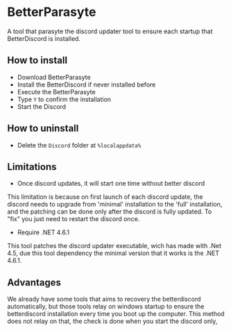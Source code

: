 # BetterParasyte
A tool that parasyte the discord updater tool to ensure each startup that BetterDiscord is installed.

## How to install
- Download BetterParasyte
- Install the BetterDiscord if never installed before
- Execute the BetterParasyte
- Type `Y` to confirm the installation
- Start the Discord

## How to uninstall
- Delete the `Discord` folder at `%localappdata%`

## Limitations
- Once discord updates, it will start one time without better discord  

This limitation is because on first launch of each discord update, the discord needs to upgrade from 'minimal' installation to the 'full' installation, and the patching can be done only after the discord is fully updated.
To "fix" you just need to restart the discord once.

- Require .NET 4.6.1

This tool patches the discord updater executable, wich has made with .Net 4.5, due this tool dependency the minimal version that it works is the .NET 4.6.1.

## Advantages
We already have some tools that aims to recovery the betterdiscord automatically, but those tools relay on windows startup to ensure the betterdiscord installation every time you boot up the computer.
This method does not relay on that, the check is done when you start the discord only, 
